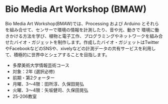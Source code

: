 Bio Media Art Workshop (BMAW)
===========

Bio Media Art Workshop(BMAW)では、Processing および Arduino とそれらを組み合せて、センサーで環境の情報を計測したり、音や光、動きで 環境に働きかける方法を学び、植物と電子工作、プログラミングやネットワークを組み合せたバイオ・ガジェットを制作します。作成したバイオ・ガジェットはTwitterやFacebookなどのSNSや、xivelyなどの計測データの共有サービスを利用して、積極的に世界中とシェアすることを目指します。

* 多摩美術大学情報芸術コース
* 対象：2年 (選択必修)
* 前期・第2クォーター
* 月曜、3〜4限：田所淳、久保田晃弘
* 火曜、3〜4限：矢坂健司、久保田晃弘
* 25-206教室
